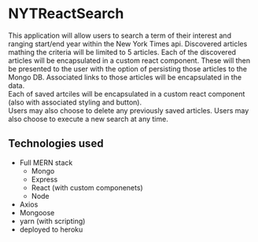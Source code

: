 # NYTReactSearch
This application will allow users to search a term of their interest and ranging start/end year within the 
New York Times api.  Discovered articles mathing the criteria will be limited to 5 articles.  Each of the discovered
articles will be encapsulated in a custom react component.  These will then be presented to the user with the option of
persisting those articles to the Mongo DB.  Associated links to those articles will be encapsulated in the data.  
Each of saved artciles will be encapsulated in a custom react component (also with associated styling and button).  
Users may also choose to delete any previously saved articles.  Users may also choose to execute a new search at any time.

## Technologies used
* Full MERN stack 
  * Mongo
  * Express
  * React (with custom componenets)
  * Node
* Axios
* Mongoose
* yarn (with scripting)
* deployed to heroku


